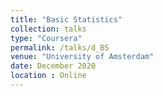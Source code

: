 ```yaml
---
title: "Basic Statistics"
collection: talks
type: "Coursera"
permalink: /talks/d_BS
venue: "University of Amsterdam"
date: December 2020
location : Online
---
```

